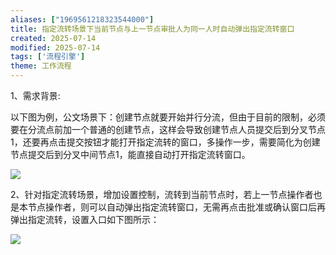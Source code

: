```yaml
---
aliases: ["1969561218323544000"]
title: 指定流转场景下当前节点与上一节点审批人为同一人时自动弹出指定流转窗口
created: 2025-07-14
modified: 2025-07-14
tags: ['流程引擎']
theme: 工作流程
---
```


1、需求背景:

以下图为例，公文场景下：创建节点就要开始并行分流，但由于目前的限制，必须要在分流点前加一个普通的创建节点，这样会导致创建节点人员提交后到分叉节点1，还要再点击提交按钮才能打开指定流转的窗口，多操作一步，需要简化为创建节点提交后到分叉中间节点1，能直接自动打开指定流转窗口。

![](1fa9ee22c3b3a8f9524f921ba2221f2a.jpg)

2、针对指定流转场景，增加设置控制，流转到当前节点时，若上一节点操作者也是本节点操作者，则可以自动弹出指定流转窗口，无需再点击批准或确认窗口后再弹出指定流转，设置入口如下图所示：

![](c2436bfb91e11f1192e6452fb8ca3343.jpg)